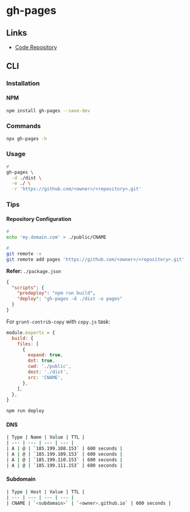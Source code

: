 # gh-pages

## Links

- [Code Repository](https://github.com/tschaub/gh-pages)

## CLI

### Installation

#### NPM

```sh
npm install gh-pages --save-dev
```

### Commands

```sh
npx gh-pages -h
```

### Usage

```sh
#
gh-pages \
  -d ./dist \
  -e ./ \
  -r 'https://github.com/<owner>/<repository>.git'
```

### Tips

#### Repository Configuration

```sh
#
echo 'my.domain.com' > ./public/CNAME

#
git remote -v
git remote add pages 'https://github.com/<owner>/<repository>.git'
```

**Refer:** `./package.json`

```json
{
  "scripts": {
    "predeploy": "npm run build",
    "deploy": "gh-pages -d ./dist -o pages"
  }
}
```

For `grunt-contrib-copy` with `copy.js` task:

```js
module.exports = {
  build: {
    files: [
      {
        expand: true,
        dot: true,
        cwd: './public',
        dest: './dist',
        src: 'CNAME',
      },
    ],
  },
}
```

```sh
npm run deploy
```

#### DNS

```sh
| Type | Name | Value | TTL |
| --- | --- | --- | --- |
| A | @ | `185.199.108.153` | 600 seconds |
| A | @ | `185.199.109.153` | 600 seconds |
| A | @ | `185.199.110.153` | 600 seconds |
| A | @ | `185.199.111.153` | 600 seconds |
```

#### Subdomain

```sh
| Type | Host | Value | TTL |
| --- | --- | --- | --- |
| CNAME | `<subdomain>` | `<owner>.github.io` | 600 seconds |
```
